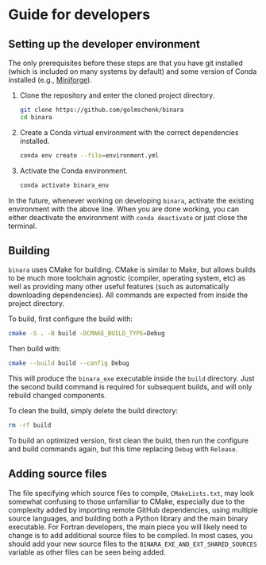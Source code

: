 # Guide for developers

## Setting up the developer environment

The only prerequisites before these steps are that you have git installed (which is included on many systems by default) and some version of Conda installed (e.g., [Miniforge](https://github.com/conda-forge/miniforge)).

1. Clone the repository and enter the cloned project directory.

   ```sh
   git clone https://github.com/golmschenk/binara
   cd binara
   ```

2. Create a Conda virtual environment with the correct dependencies installed.

   ```sh
   conda env create --file=environment.yml
   ```

3. Activate the Conda environment.

   ```sh
   conda activate binara_env
   ```

In the future, whenever working on developing `binara`, activate the existing environment with the above line. When you are done working, you can either deactivate the environment with `conda deactivate` or just close the terminal.

## Building

`binara` uses CMake for building. CMake is similar to Make, but allows builds to be much more toolchain agnostic (compiler, operating system, etc) as well as providing many other useful features (such as automatically downloading dependencies). All commands are expected from inside the project directory.

To build, first configure the build with:

```sh
cmake -S . -B build -DCMAKE_BUILD_TYPE=Debug
```

Then build with:

```sh
cmake --build build --config Debug
```

This will produce the `binara_exe` executable inside the `build` directory. Just the second build command is required for subsequent builds, and will only rebuild changed components.

To clean the build, simply delete the build directory:

```sh
rm -rf build
```

To build an optimized version, first clean the build, then run the configure and build commands again, but this time replacing `Debug` with `Release`.

## Adding source files

The file specifying which source files to compile, `CMakeLists.txt`, may look somewhat confusing to those unfamiliar to CMake, especially due to the complexity added by importing remote GitHub dependencies, using multiple source languages, and building both a Python library and the main binary executable. For Fortran developers, the main piece you will likely need to change is to add additional source files to be compiled. In most cases, you should add your new source files to the `BINARA_EXE_AND_EXT_SHARED_SOURCES` variable as other files can be seen being added.
